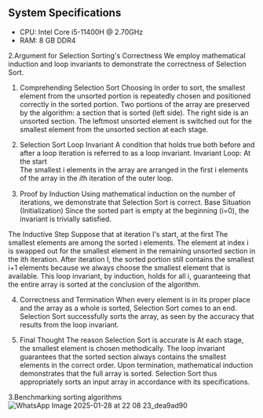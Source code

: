 ## System Specifications
- CPU: Intel Core i5-11400H @ 2.70GHz
- RAM: 8 GB DDR4  

2.Argument for Selection Sorting's Correctness 
We employ mathematical induction and loop invariants to demonstrate the correctness of Selection Sort.

1. Comprehending Selection Sort 
Choosing In order to sort, the smallest element from the unsorted portion is repeatedly chosen and positioned correctly in the sorted portion. Two portions of the array are preserved by the algorithm: 
a section that is sorted (left side). 
The right side is an unsorted section. 
The leftmost unsorted element is switched out for the smallest element from the unsorted section at each stage.

2. Selection Sort Loop Invariant 
A condition that holds true both before and after a loop iteration is referred to as a loop invariant. 
Invariant Loop: 
At the start  
The smallest i elements in the array are arranged in the first i elements of the array in the 𝑖𝑡h iteration of the outer loop.

3. Proof by Induction
Using mathematical induction on the number of iterations, we demonstrate that Selection Sort is correct.
Base Situation (Initialization) 
Since the sorted part is empty at the beginning (i=0), the invariant is trivially satisfied. 

The Inductive Step 
Suppose that at iteration I's start,  at the first 
The smallest elements are among the sorted i elements. 
The element at index i is swapped out for the smallest element in the remaining unsorted section in the ith iteration. 
After iteration I, the sorted portion still contains the smallest i+1 elements because we always choose the smallest element that is available. 
This loop invariant, by induction, holds for all i, guaranteeing that the entire array is sorted at the conclusion of the algorithm.

4. Correctness and Termination
When every element is in its proper place and the array as a whole is sorted, Selection Sort comes to an end. Selection Sort successfully sorts the array, as seen by the accuracy that results from the loop invariant.

5. Final Thought
The reason Selection Sort is accurate is
At each stage, the smallest element is chosen methodically.
The loop invariant guarantees that the sorted section always contains the smallest elements in the correct order.
Upon termination, mathematical induction demonstrates that the full array is sorted.
Selection Sort thus appropriately sorts an input array in accordance with its specifications.

3.Benchmarking sorting algorithms
![WhatsApp Image 2025-01-28 at 22 08 23_dea9ad90](https://github.com/user-attachments/assets/84207424-b0d9-47e8-8cea-cf1d67a73331)
